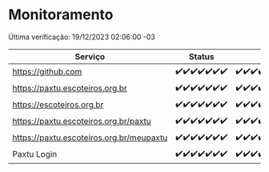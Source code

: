# Monitoramento

Última verificação: 19/12/2023 02:06:00 -03

|Serviço|Status|Últimas 24h|
|---|---|---|
|https://github.com|<span title="2023-12-12: OK=24">✔️</span><span title="2023-12-13: OK=24">✔️</span><span title="2023-12-14: OK=24">✔️</span><span title="2023-12-15: OK=24">✔️</span><span title="2023-12-16: OK=24">✔️</span><span title="2023-12-17: OK=24">✔️</span><span title="2023-12-18: OK=5">✔️</span>|<span title="18/12/2023 02:06:00 -03 : 200">✔️</span><span title="18/12/2023 03:09:00 -03 : 200">✔️</span><span title="18/12/2023 04:06:00 -03 : 200">✔️</span><span title="18/12/2023 05:09:00 -03 : 200">✔️</span><span title="18/12/2023 06:07:00 -03 : 200">✔️</span><span title="18/12/2023 07:07:00 -03 : 200">✔️</span><span title="18/12/2023 08:04:00 -03 : 200">✔️</span><span title="18/12/2023 09:11:00 -03 : 200">✔️</span><span title="18/12/2023 10:10:00 -03 : 200">✔️</span><span title="18/12/2023 11:06:00 -03 : 200">✔️</span><span title="18/12/2023 12:07:00 -03 : 200">✔️</span><span title="18/12/2023 13:07:00 -03 : 200">✔️</span><span title="18/12/2023 14:05:00 -03 : 200">✔️</span><span title="18/12/2023 15:08:00 -03 : 200">✔️</span><span title="18/12/2023 16:03:00 -03 : 200">✔️</span><span title="18/12/2023 17:07:00 -03 : 200">✔️</span><span title="18/12/2023 18:04:00 -03 : 200">✔️</span><span title="18/12/2023 19:05:00 -03 : 200">✔️</span><span title="18/12/2023 20:06:00 -03 : 200">✔️</span><span title="18/12/2023 21:31:00 -03 : 200">✔️</span><span title="18/12/2023 22:46:00 -03 : 200">✔️</span><span title="18/12/2023 23:20:00 -03 : 200">✔️</span><span title="19/12/2023 00:07:00 -03 : 200">✔️</span><span title="19/12/2023 01:08:00 -03 : 200">✔️</span><span title="19/12/2023 02:06:00 -03 : 200">✔️</span>|
|https://paxtu.escoteiros.org.br|<span title="2023-12-12: OK=24">✔️</span><span title="2023-12-13: OK=24">✔️</span><span title="2023-12-14: OK=24">✔️</span><span title="2023-12-15: OK=24">✔️</span><span title="2023-12-16: OK=24">✔️</span><span title="2023-12-17: OK=24">✔️</span><span title="2023-12-18: OK=5">✔️</span>|<span title="18/12/2023 02:06:00 -03 : 200">✔️</span><span title="18/12/2023 03:09:00 -03 : 200">✔️</span><span title="18/12/2023 04:06:00 -03 : 200">✔️</span><span title="18/12/2023 05:09:00 -03 : 200">✔️</span><span title="18/12/2023 06:07:00 -03 : 200">✔️</span><span title="18/12/2023 07:07:00 -03 : 200">✔️</span><span title="18/12/2023 08:04:00 -03 : 200">✔️</span><span title="18/12/2023 09:11:00 -03 : 200">✔️</span><span title="18/12/2023 10:10:00 -03 : 200">✔️</span><span title="18/12/2023 11:06:00 -03 : 200">✔️</span><span title="18/12/2023 12:07:00 -03 : 200">✔️</span><span title="18/12/2023 13:07:00 -03 : 200">✔️</span><span title="18/12/2023 14:05:00 -03 : 200">✔️</span><span title="18/12/2023 15:08:00 -03 : 200">✔️</span><span title="18/12/2023 16:03:00 -03 : 200">✔️</span><span title="18/12/2023 17:07:00 -03 : 200">✔️</span><span title="18/12/2023 18:04:00 -03 : 200">✔️</span><span title="18/12/2023 19:05:00 -03 : 200">✔️</span><span title="18/12/2023 20:06:00 -03 : 200">✔️</span><span title="18/12/2023 21:31:00 -03 : 200">✔️</span><span title="18/12/2023 22:46:00 -03 : 200">✔️</span><span title="18/12/2023 23:20:00 -03 : 200">✔️</span><span title="19/12/2023 00:07:00 -03 : 200">✔️</span><span title="19/12/2023 01:08:00 -03 : 200">✔️</span><span title="19/12/2023 02:06:00 -03 : 200">✔️</span>|
|https://escoteiros.org.br|<span title="2023-12-12: OK=24">✔️</span><span title="2023-12-13: OK=24">✔️</span><span title="2023-12-14: OK=24">✔️</span><span title="2023-12-15: OK=24">✔️</span><span title="2023-12-16: OK=24">✔️</span><span title="2023-12-17: OK=24">✔️</span><span title="2023-12-18: OK=5">✔️</span>|<span title="18/12/2023 02:06:00 -03 : 200">✔️</span><span title="18/12/2023 03:09:00 -03 : 200">✔️</span><span title="18/12/2023 04:06:00 -03 : 200">✔️</span><span title="18/12/2023 05:09:00 -03 : 200">✔️</span><span title="18/12/2023 06:07:00 -03 : 200">✔️</span><span title="18/12/2023 07:07:00 -03 : 200">✔️</span><span title="18/12/2023 08:05:00 -03 : 200">✔️</span><span title="18/12/2023 09:11:00 -03 : 200">✔️</span><span title="18/12/2023 10:10:00 -03 : 200">✔️</span><span title="18/12/2023 11:06:00 -03 : 200">✔️</span><span title="18/12/2023 12:07:00 -03 : 200">✔️</span><span title="18/12/2023 13:07:00 -03 : 200">✔️</span><span title="18/12/2023 14:05:00 -03 : 200">✔️</span><span title="18/12/2023 15:08:00 -03 : 200">✔️</span><span title="18/12/2023 16:03:00 -03 : 200">✔️</span><span title="18/12/2023 17:07:00 -03 : 200">✔️</span><span title="18/12/2023 18:04:00 -03 : 200">✔️</span><span title="18/12/2023 19:05:00 -03 : 200">✔️</span><span title="18/12/2023 20:06:00 -03 : 200">✔️</span><span title="18/12/2023 21:31:00 -03 : 200">✔️</span><span title="18/12/2023 22:46:00 -03 : 200">✔️</span><span title="18/12/2023 23:20:00 -03 : 200">✔️</span><span title="19/12/2023 00:07:00 -03 : 200">✔️</span><span title="19/12/2023 01:08:00 -03 : 200">✔️</span><span title="19/12/2023 02:06:00 -03 : 200">✔️</span>|
|https://paxtu.escoteiros.org.br/paxtu|<span title="2023-12-12: OK=24">✔️</span><span title="2023-12-13: OK=24">✔️</span><span title="2023-12-14: OK=24">✔️</span><span title="2023-12-15: OK=24">✔️</span><span title="2023-12-16: OK=24">✔️</span><span title="2023-12-17: OK=24">✔️</span><span title="2023-12-18: OK=5">✔️</span>|<span title="18/12/2023 02:06:00 -03 : 200">✔️</span><span title="18/12/2023 03:09:00 -03 : 200">✔️</span><span title="18/12/2023 04:06:00 -03 : 200">✔️</span><span title="18/12/2023 05:09:00 -03 : 200">✔️</span><span title="18/12/2023 06:07:00 -03 : 200">✔️</span><span title="18/12/2023 07:07:00 -03 : 200">✔️</span><span title="18/12/2023 08:05:00 -03 : 200">✔️</span><span title="18/12/2023 09:11:00 -03 : 200">✔️</span><span title="18/12/2023 10:10:00 -03 : 200">✔️</span><span title="18/12/2023 11:06:00 -03 : 200">✔️</span><span title="18/12/2023 12:07:00 -03 : 200">✔️</span><span title="18/12/2023 13:07:00 -03 : 200">✔️</span><span title="18/12/2023 14:05:00 -03 : 200">✔️</span><span title="18/12/2023 15:08:00 -03 : 200">✔️</span><span title="18/12/2023 16:03:00 -03 : 200">✔️</span><span title="18/12/2023 17:07:00 -03 : 200">✔️</span><span title="18/12/2023 18:04:00 -03 : 200">✔️</span><span title="18/12/2023 19:05:00 -03 : 200">✔️</span><span title="18/12/2023 20:06:00 -03 : 200">✔️</span><span title="18/12/2023 21:31:00 -03 : 200">✔️</span><span title="18/12/2023 22:46:00 -03 : 200">✔️</span><span title="18/12/2023 23:20:00 -03 : 200">✔️</span><span title="19/12/2023 00:07:00 -03 : 200">✔️</span><span title="19/12/2023 01:08:00 -03 : 200">✔️</span><span title="19/12/2023 02:06:00 -03 : 200">✔️</span>|
|https://paxtu.escoteiros.org.br/meupaxtu|<span title="2023-12-12: OK=24">✔️</span><span title="2023-12-13: OK=24">✔️</span><span title="2023-12-14: OK=24">✔️</span><span title="2023-12-15: OK=24">✔️</span><span title="2023-12-16: OK=24">✔️</span><span title="2023-12-17: OK=24">✔️</span><span title="2023-12-18: OK=5">✔️</span>|<span title="18/12/2023 02:06:00 -03 : 200">✔️</span><span title="18/12/2023 03:09:00 -03 : 200">✔️</span><span title="18/12/2023 04:06:00 -03 : 200">✔️</span><span title="18/12/2023 05:09:00 -03 : 200">✔️</span><span title="18/12/2023 06:07:00 -03 : 200">✔️</span><span title="18/12/2023 07:07:00 -03 : 200">✔️</span><span title="18/12/2023 08:05:00 -03 : 200">✔️</span><span title="18/12/2023 09:11:00 -03 : 200">✔️</span><span title="18/12/2023 10:10:00 -03 : 200">✔️</span><span title="18/12/2023 11:06:00 -03 : 200">✔️</span><span title="18/12/2023 12:07:00 -03 : 200">✔️</span><span title="18/12/2023 13:07:00 -03 : 200">✔️</span><span title="18/12/2023 14:05:00 -03 : 200">✔️</span><span title="18/12/2023 15:08:00 -03 : 200">✔️</span><span title="18/12/2023 16:03:00 -03 : 200">✔️</span><span title="18/12/2023 17:07:00 -03 : 200">✔️</span><span title="18/12/2023 18:04:00 -03 : 200">✔️</span><span title="18/12/2023 19:05:00 -03 : 200">✔️</span><span title="18/12/2023 20:06:00 -03 : 200">✔️</span><span title="18/12/2023 21:31:00 -03 : 200">✔️</span><span title="18/12/2023 22:46:00 -03 : 200">✔️</span><span title="18/12/2023 23:20:00 -03 : 200">✔️</span><span title="19/12/2023 00:07:00 -03 : 200">✔️</span><span title="19/12/2023 01:08:00 -03 : 200">✔️</span><span title="19/12/2023 02:06:00 -03 : 200">✔️</span>|
|Paxtu Login|<span title="2023-12-12: OK=24">✔️</span><span title="2023-12-13: OK=24">✔️</span><span title="2023-12-14: OK=24">✔️</span><span title="2023-12-15: OK=24">✔️</span><span title="2023-12-16: OK=24">✔️</span><span title="2023-12-17: OK=24">✔️</span><span title="2023-12-18: OK=5">✔️</span>|<span title="18/12/2023 02:06:00 -03 : 200">✔️</span><span title="18/12/2023 03:09:00 -03 : 200">✔️</span><span title="18/12/2023 04:06:00 -03 : 200">✔️</span><span title="18/12/2023 05:09:00 -03 : 200">✔️</span><span title="18/12/2023 06:07:00 -03 : 200">✔️</span><span title="18/12/2023 07:07:00 -03 : 200">✔️</span><span title="18/12/2023 08:05:00 -03 : 200">✔️</span><span title="18/12/2023 09:11:00 -03 : 200">✔️</span><span title="18/12/2023 10:10:00 -03 : 200">✔️</span><span title="18/12/2023 11:06:00 -03 : 200">✔️</span><span title="18/12/2023 12:07:00 -03 : 200">✔️</span><span title="18/12/2023 13:07:00 -03 : 200">✔️</span><span title="18/12/2023 14:05:00 -03 : 200">✔️</span><span title="18/12/2023 15:08:00 -03 : 200">✔️</span><span title="18/12/2023 16:03:00 -03 : 200">✔️</span><span title="18/12/2023 17:07:00 -03 : 200">✔️</span><span title="18/12/2023 18:04:00 -03 : 200">✔️</span><span title="18/12/2023 19:05:00 -03 : 200">✔️</span><span title="18/12/2023 20:06:00 -03 : 200">✔️</span><span title="18/12/2023 21:31:00 -03 : 200">✔️</span><span title="18/12/2023 22:46:00 -03 : 200">✔️</span><span title="18/12/2023 23:20:00 -03 : 200">✔️</span><span title="19/12/2023 00:07:00 -03 : 200">✔️</span><span title="19/12/2023 01:08:00 -03 : 200">✔️</span><span title="19/12/2023 02:06:00 -03 : 200">✔️</span>|
